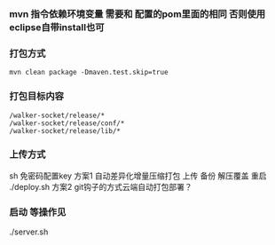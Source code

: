 ### mvn 指令依赖环境变量 需要和 配置的pom里面的相同  否则使用eclipse自带install也可
### 打包方式

```
mvn clean package -Dmaven.test.skip=true
```

### 打包目标内容

```
/walker-socket/release/*
/walker-socket/release/conf/*
/walker-socket/release/lib/*
```

### 上传方式

sh 免密码配置key
方案1 自动差异化增量压缩打包 上传 备份 解压覆盖 重启
./deploy.sh
方案2 git钩子的方式云端自动打包部署？

### 启动 等操作见

./server.sh


